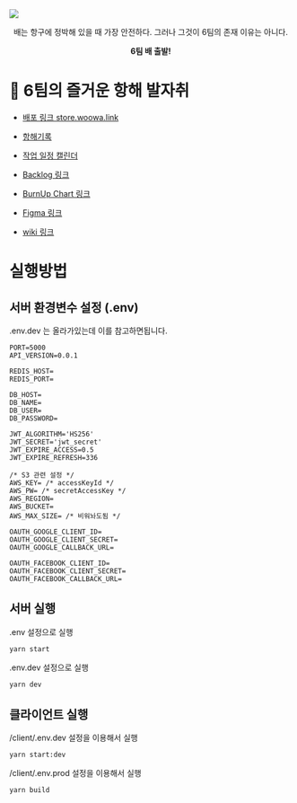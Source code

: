 <img src="https://user-images.githubusercontent.com/13645032/128773900-6b2a5de9-b2a9-4a63-af14-3b361483e138.png" />

<p align="center">배는 항구에 정박해 있을 때 가장 안전하다. 그러나 그것이 6팀의 존재 이유는 아니다.</p>

<p align="center"><b>6팀 배 출발!</b></p>


# 🐾 6팀의 즐거운 항해 발자취

- [배포 링크 store.woowa.link](https://store.woowa.link/)

- [항해기록](https://snow-bagpipe-339.notion.site/59f1c69982314c10b13163c7f29638af)

- [작업 일정 캘린더](https://snow-bagpipe-339.notion.site/fe8281f1606c4418bc7079a7d8c87d9c?v=00a2b3a456334514b7fd58955a6e1da7)

- [Backlog 링크](https://docs.google.com/spreadsheets/d/1JHx64IJu5w4gNWNk-02ZHw7kVe4nT4PXDLvnqgEBEN8/edit#gid=0)

- [BurnUp Chart 링크](https://docs.google.com/spreadsheets/d/1JHx64IJu5w4gNWNk-02ZHw7kVe4nT4PXDLvnqgEBEN8/edit#gid=1222181688)

- [Figma 링크](https://www.figma.com/file/4zOaAFuQAkAb6uKSPSXOjz/%EB%B0%B0%EB%8A%94-%ED%95%AD%EA%B5%AC%EC%97%90-%EC%A0%95%EB%B0%95%ED%95%B4-%EC%9E%88%EC%9D%84-%EB%95%8C-%EA%B0%80%EC%9E%A5-%EC%95%88%EC%A0%84%ED%95%98%EB%8B%A4.-%EA%B7%B8%EB%9F%AC%EB%82%98-%EA%B7%B8%EA%B2%83%EC%9D%B4-6%ED%8C%80%EC%9D%98-%EC%A1%B4%EC%9E%AC-%EC%9D%B4%EC%9C%A0%EB%8A%94-%EC%95%84%EB%8B%88%EB%8B%A4.?node-id=0%3A1)

- [wiki 링크](https://github.com/woowa-techcamp-2021/store-6/wiki)

# 실행방법

## 서버 환경변수 설정 (.env)

.env.dev 는 올라가있는데 이를 참고하면됩니다.

```
PORT=5000
API_VERSION=0.0.1

REDIS_HOST=
REDIS_PORT=

DB_HOST=
DB_NAME=
DB_USER=
DB_PASSWORD=

JWT_ALGORITHM='HS256'
JWT_SECRET='jwt_secret'
JWT_EXPIRE_ACCESS=0.5
JWT_EXPIRE_REFRESH=336

/* S3 관련 설정 */
AWS_KEY= /* accessKeyId */
AWS_PW= /* secretAccessKey */
AWS_REGION=
AWS_BUCKET=
AWS_MAX_SIZE= /* 비워놔도됨 */

OAUTH_GOOGLE_CLIENT_ID=
OAUTH_GOOGLE_CLIENT_SECRET=
OAUTH_GOOGLE_CALLBACK_URL=

OAUTH_FACEBOOK_CLIENT_ID=
OAUTH_FACEBOOK_CLIENT_SECRET=
OAUTH_FACEBOOK_CALLBACK_URL=
```

## 서버 실행

.env 설정으로 실행

```sh
yarn start
```

.env.dev 설정으로 실행

```sh
yarn dev
```

## 클라이언트 실행

/client/.env.dev 설정을 이용해서 실행

```sh
yarn start:dev
```

/client/.env.prod 설정을 이용해서 실행

```sh
yarn build
```
